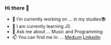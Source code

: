### Hi there 👋


- 🔭 I’m currently working on ... in my studies📚
- 🌱 I am currently learning JS
- 💬 Ask me about ... Music and Programming 
- 📫 You can find me in: ... [Medium](https://medium.com/@gabomunozcastro)  [Linkedin](https://www.linkedin.com/in/goonies/) 
